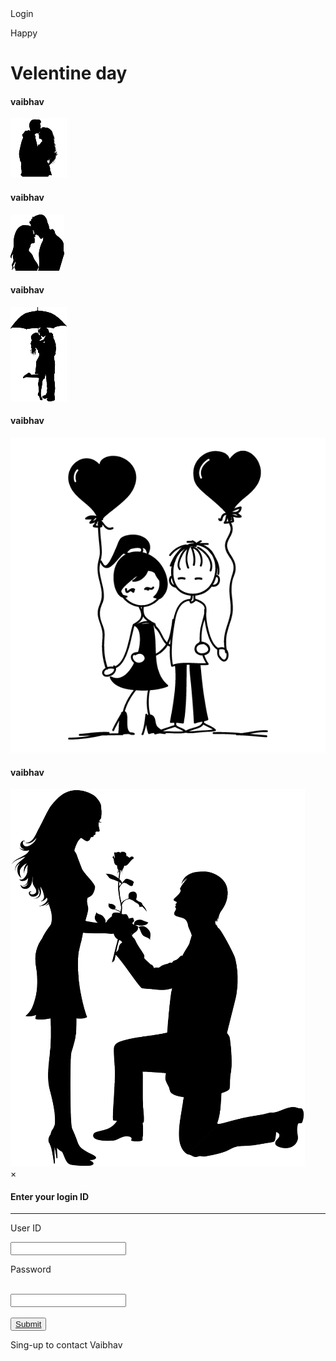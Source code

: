 <!DOCTYPE html>
<html lang="en">
<head>
    <meta charset="UTF-8">
    <meta name="viewport" content="width=device-width, initial-scale=1.0">
  <meta name="robots" content="noindex">
    <link rel="stylesheet" href="pp.css">
    <title>Popup Example</title>
</head>
<body>
  <div class="btn" onclick="ishu()">Login</div>
  <div class="k">
    <p class="happy">Happy</p>
    <h1 class="velen">Velentine day</h1>
  </div>
  <div class="k1">
     <h4 class="t1">vaibhav</h4>
    <nav class="p1">
      <img src="1.png">
    </nav>
    
  </div>
  <div class="k2">
     <h4 class="t2">vaibhav</h4>
    <nav class="p2">
      <img src="2.png">
    </nav>
  </div>
  <div class="k3">
    <h4 class="t3">vaibhav</h4>
    <nav class="p3">
      <img src="3.png">
    </nav>
  </div>
  <div class="k4">
     <h4 class="t4">vaibhav</h4>
    <nav class="p4">
      <img src="4.png">
    </nav>
  </div>
  <div class="k5">
    <h4 class="t5">vaibhav</h4>
    <nav class="p5">
      <img src="5.png">
    </nav>
  </div>
  <div class="scren" id="tisha">
    <div class="b">
      <span onclick="pp()" class="x">&times;</span>
      <h4>Enter your login ID</h4>
      <hr>
      <form onsubmit="return false;">
        <p class="naam">User ID</p>
        <input class="a" type="text" id="user"><br>
        <p class="pass">Password</p><br>
        <input class="c" type="password" id="psd"><br><br>
        <button type="button" onclick="sp()" class="e"><a href="sub.html">Submit</a></button>
      </form>
      <p id="j" class="p"></p>
      <p class="sin">Sing-up to contact Vaibhav</p>
    </div>
  </div>
  
  <script>
  
        function ishu(){
          var x = document.getElementById("tisha")
          x.style.display = 'block';        
        } 
  
       function pp(){
          var x = document.getElementById("tisha")
          x.style.display = 'none';        
        }   
  
  
     function sp(){
       event.preventDefault();
       var x = document.getElementById("user").value;
       var y = document.getElementById("psd").value;
       var z = x=="Vaibhav" && y=="ishu" ? " USER FOUND" : "USER NOT FOUND";
       document.getElementById("j").innerHTML = z
       
       
       if (z == " USER FOUND") {
          window.location.href = "sub.html";
    }
       
     }
       
       
  </script>
</body>
</html>
